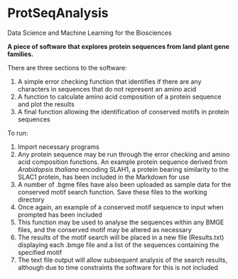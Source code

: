 # ProtSeqAnalysis
Data Science and Machine Learning for the Biosciences

**A piece of software that explores protein sequences from land plant gene families.** 

There are three sections to the software:
1. A simple error checking function that identifies if there are any characters in sequences that do not represent an amino acid
2. A function to calculate amino acid composition of a protein sequence and plot the results
3. A final function allowing the identification of conserved motifs in protein sequences

To run:
1. Import necessary programs
2. Any protein sequence may be run through the error checking and amino acid composition functions. An example protein sequence derived from *Arabidopsis thaliana* encoding SLAH1, a protein bearing similarity to the SLAC1 protein, has been included in the Markdown for use
3. A number of .bgme files have also been uploaded as sample data for the conserved motif search function. Save these files to the working directory
4. Once again, an example of a conserved motif sequence to input when prompted has been included
5. This function may be used to analyse the sequences within any BMGE files, and the conserved motif may be altered as necessary
6. The results of the motif search will be placed in a new file (Results.txt) displaying each .bmge file and a list of the sequences containing the specified motif
7. The text file output will allow subsequent analysis of the search results, although due to time constraints the software for this is not included
